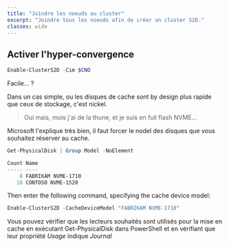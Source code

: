 ```yaml
---
title: "Joindre les noeuds au cluster"
excerpt: "Joindre tous les noeuds afin de créer un cluster S2D."
classes: wide
---
```


## Activer l'hyper-convergence

```powershell
Enable-ClusterS2D -Cim $CNO
```

Facile... ?

Dans un cas simple, ou les disques de cache sont by design plus rapide que ceux de stockage, c'est nickel.

> Oui mais, mois j'ai de la thune, et je suis en full flash NVME...


Microsoft l'explique très bien, il faut forcer le nodel des disques que vous souhaitez réserver au cache.

```PowerShell
Get-PhysicalDisk | Group Model -NoElement

Count Name
----- ----
    8 FABRIKAM NVME-1710
   16 CONTOSO NVME-1520
```

Then enter the following command, specifying the cache device model:

```PowerShell
Enable-ClusterS2D -CacheDeviceModel "FABRIKAM NVME-1710"
```

Vous pouvez vérifier que les lecteurs souhaités sont utilisés pour la mise en cache en exécutant Get-PhysicalDisk dans PowerShell et en vérifiant que leur propriété *Usage* indique *Journal*